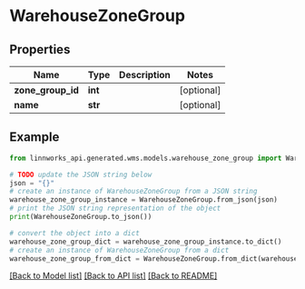# WarehouseZoneGroup


## Properties

Name | Type | Description | Notes
------------ | ------------- | ------------- | -------------
**zone_group_id** | **int** |  | [optional] 
**name** | **str** |  | [optional] 

## Example

```python
from linnworks_api.generated.wms.models.warehouse_zone_group import WarehouseZoneGroup

# TODO update the JSON string below
json = "{}"
# create an instance of WarehouseZoneGroup from a JSON string
warehouse_zone_group_instance = WarehouseZoneGroup.from_json(json)
# print the JSON string representation of the object
print(WarehouseZoneGroup.to_json())

# convert the object into a dict
warehouse_zone_group_dict = warehouse_zone_group_instance.to_dict()
# create an instance of WarehouseZoneGroup from a dict
warehouse_zone_group_from_dict = WarehouseZoneGroup.from_dict(warehouse_zone_group_dict)
```
[[Back to Model list]](../README.md#documentation-for-models) [[Back to API list]](../README.md#documentation-for-api-endpoints) [[Back to README]](../README.md)


